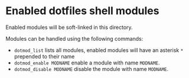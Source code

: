 # Enabled dotfiles shell modules

Enabled modules will be soft-linked in this directory.

Modules can be handled using the following commands:

* `dotmod_list` lists all modules, enabled modules will have
  an asterisk `*` prepended to their name
* `dotmod_enable MODNAME` enable a module with name `MODNAME`.
* `dotmod_disable MODNAME` disable the module with name `MODNAME`.
